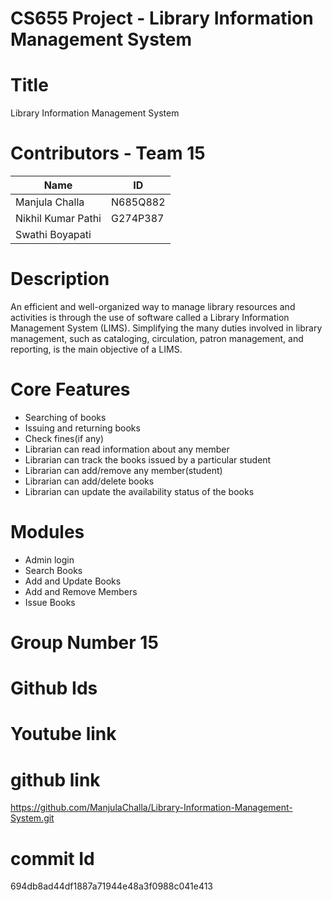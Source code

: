 # CS655 Project - Library Information Management System
# Title
Library Information Management System
# Contributors - Team 15
| Name                  |   ID     |
|-----------------------|----------|
| Manjula Challa        | N685Q882 |
| Nikhil Kumar Pathi    | G274P387 |
| Swathi Boyapati       |          |

# Description
An efficient and well-organized way to manage library resources and activities is through the use of software called a Library Information Management System (LIMS). Simplifying the many duties involved in library management, such as cataloging, circulation, patron management, and reporting, is the main objective of a LIMS.
# Core Features
- Searching of books  
- Issuing and returning books  
- Check fines(if any)  
- Librarian can read information about any member  
- Librarian can track the books issued by a particular student  
- Librarian can add/remove any member(student)  
- Librarian can add/delete books  
- Librarian can update the availability status of the books
# Modules
- Admin login
- Search Books
- Add and Update Books
- Add and Remove Members
- Issue Books
# Group Number 15
# Github Ids

# Youtube link

# github link
https://github.com/ManjulaChalla/Library-Information-Management-System.git
# commit Id 
694db8ad44df1887a71944e48a3f0988c041e413
